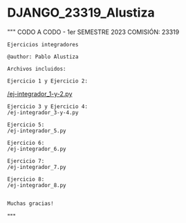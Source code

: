 # DJANGO_23319_Alustiza
 """
    CODO A CODO - 1er SEMESTRE 2023
    COMISIÓN: 23319
    
    Ejercicios integradores

    @author: Pablo Alustiza

    Archivos incluidos:

    Ejercicio 1 y Ejercicio 2: 
  [  /ej-integrador_1-y-2.py](https://github.com/Alustiza/DJANGO_23319_Alustiza/blob/main/ej-integrador_1-y-2.py)
  
    

    Ejercicio 3 y Ejercicio 4: 
    /ej-integrador_3-y-4.py

    Ejercicio 5: 
    /ej-integrador_5.py

    Ejercicio 6: 
    /ej-integrador_6.py

    Ejercicio 7: 
    /ej-integrador_7.py

    Ejercicio 8: 
    /ej-integrador_8.py


    Muchas gracias!

"""






